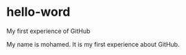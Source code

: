 # hello-word
My first experience of GitHub

My name is mohamed. It is my first experience about GitHub.
